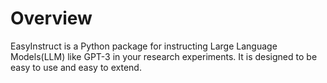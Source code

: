 # Overview

EasyInstruct is a Python package for instructing Large Language Models(LLM) like GPT-3 in your research experiments. It is designed to be easy to use and easy to extend.
